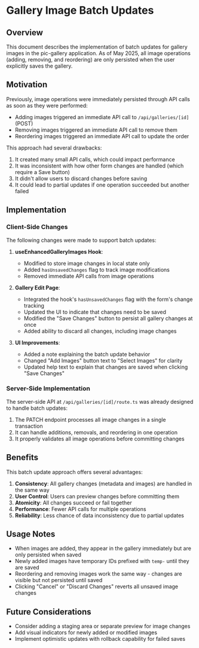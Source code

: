 # Gallery Image Batch Updates

## Overview

This document describes the implementation of batch updates for gallery images in the pic-gallery application. As of May 2025, all image operations (adding, removing, and reordering) are only persisted when the user explicitly saves the gallery.

## Motivation

Previously, image operations were immediately persisted through API calls as soon as they were performed:
- Adding images triggered an immediate API call to `/api/galleries/[id]` (POST)
- Removing images triggered an immediate API call to remove them
- Reordering images triggered an immediate API call to update the order

This approach had several drawbacks:
1. It created many small API calls, which could impact performance
2. It was inconsistent with how other form changes are handled (which require a Save button)
3. It didn't allow users to discard changes before saving
4. It could lead to partial updates if one operation succeeded but another failed

## Implementation

### Client-Side Changes

The following changes were made to support batch updates:

1. **useEnhancedGalleryImages Hook**:
   - Modified to store image changes in local state only
   - Added `hasUnsavedChanges` flag to track image modifications
   - Removed immediate API calls from image operations

2. **Gallery Edit Page**:
   - Integrated the hook's `hasUnsavedChanges` flag with the form's change tracking
   - Updated the UI to indicate that changes need to be saved
   - Modified the "Save Changes" button to persist all gallery changes at once
   - Added ability to discard all changes, including image changes

3. **UI Improvements**:
   - Added a note explaining the batch update behavior
   - Changed "Add Images" button text to "Select Images" for clarity
   - Updated help text to explain that changes are saved when clicking "Save Changes"

### Server-Side Implementation

The server-side API at `/api/galleries/[id]/route.ts` was already designed to handle batch updates:

1. The PATCH endpoint processes all image changes in a single transaction
2. It can handle additions, removals, and reordering in one operation
3. It properly validates all image operations before committing changes

## Benefits

This batch update approach offers several advantages:

1. **Consistency**: All gallery changes (metadata and images) are handled in the same way
2. **User Control**: Users can preview changes before committing them
3. **Atomicity**: All changes succeed or fail together
4. **Performance**: Fewer API calls for multiple operations
5. **Reliability**: Less chance of data inconsistency due to partial updates

## Usage Notes

- When images are added, they appear in the gallery immediately but are only persisted when saved
- Newly added images have temporary IDs prefixed with `temp-` until they are saved
- Reordering and removing images work the same way - changes are visible but not persisted until saved
- Clicking "Cancel" or "Discard Changes" reverts all unsaved image changes

## Future Considerations

- Consider adding a staging area or separate preview for image changes
- Add visual indicators for newly added or modified images
- Implement optimistic updates with rollback capability for failed saves
